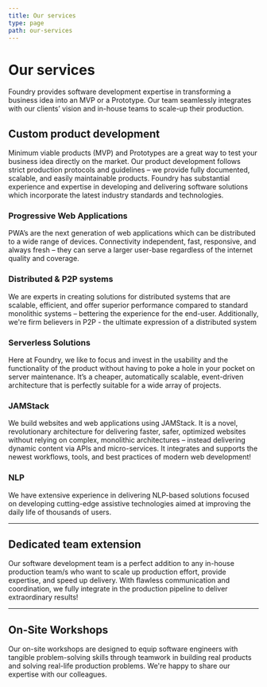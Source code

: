 ```yaml
---
title: Our services
type: page
path: our-services
---
```



# Our services

Foundry provides software development expertise in transforming a business idea into an MVP or a Prototype. Our team seamlessly integrates with our clients’ vision and in-house teams to scale-up their production.

## Custom product development

Minimum viable products (MVP) and Prototypes are a great way to test your business idea directly on the market. Our product development follows strict production protocols and guidelines – we provide fully documented, scalable, and easily maintainable products. Foundry has substantial experience and expertise in developing and delivering software solutions which incorporate the latest industry standards and technologies.

### Progressive Web Applications

PWA’s are the next generation of web applications which can be distributed to a wide range of devices. Connectivity independent, fast, responsive, and always fresh – they can serve a larger user-base regardless of the internet quality and coverage.

### Distributed & P2P systems

We are experts in creating solutions for distributed systems that are scalable, efficient, and offer superior performance compared to standard monolithic systems – bettering the experience for the end-user. Additionally, we're firm believers in P2P - the ultimate expression of a distributed system

### Serverless Solutions

Here at Foundry, we like to focus and invest in the usability and the functionality of the product without having to poke a hole in your pocket on server maintenance. It’s a cheaper, automatically scalable, event-driven architecture that is perfectly suitable for a wide array of projects.

### JAMStack

We build websites and web applications using JAMStack. It is a novel, revolutionary architecture for delivering faster, safer, optimized websites without relying on complex, monolithic architectures – instead delivering dynamic content via APIs and micro-services. It integrates and supports the newest workflows, tools, and best practices of modern web development!

### NLP

We have extensive experience in delivering NLP-based solutions focused on developing cutting-edge assistive technologies aimed at improving the daily life of thousands of users.

---

## Dedicated team extension

Our software development team is a perfect addition to any in-house production team/s who want to scale up production effort, provide expertise, and speed up delivery. With flawless communication and coordination, we fully integrate in the production pipeline to deliver extraordinary results!

---

## On-Site Workshops

Our on-site workshops are designed to equip software engineers with tangible problem-solving skills through teamwork in building real products and solving real-life production problems. We're happy to share our expertise with our colleagues.